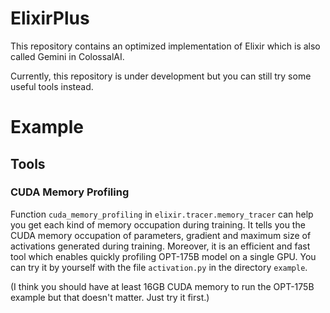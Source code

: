 # ElixirPlus
This repository contains an optimized implementation of Elixir which is also called Gemini in ColossalAI.

Currently, this repository is under development but you can still try some useful tools instead.

# Example

## Tools

### CUDA Memory Profiling

Function `cuda_memory_profiling` in `elixir.tracer.memory_tracer` can help you get each kind of memory occupation during training.
It tells you the CUDA memory occupation of parameters, gradient and maximum size of activations generated during training.
Moreover, it is an efficient and fast tool which enables quickly profiling OPT-175B model on a single GPU.
You can try it by yourself with the file `activation.py` in the directory `example`.

(I think you should have at least 16GB CUDA memory to run the OPT-175B example but that doesn't matter. Just try it first.)
